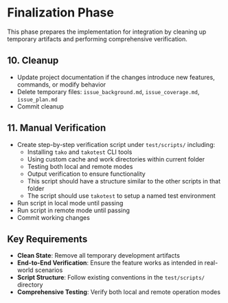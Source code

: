 # Finalization Phase

This phase prepares the implementation for integration by cleaning up temporary artifacts and performing comprehensive verification.

## 10. Cleanup

- Update project documentation if the changes introduce new features, commands, or modify behavior
- Delete temporary files: `issue_background.md`, `issue_coverage.md`, `issue_plan.md`
- Commit cleanup

## 11. Manual Verification

- Create step-by-step verification script under `test/scripts/` including:
  - Installing `tako` and `takotest` CLI tools
  - Using custom cache and work directories within current folder
  - Testing both local and remote modes
  - Output verification to ensure functionality
  - This script should have a structure similar to the other scripts in that folder
  - The script should use `takotest` to setup a named test environment
- Run script in local mode until passing
- Run script in remote mode until passing
- Commit working changes

## Key Requirements

- **Clean State**: Remove all temporary development artifacts
- **End-to-End Verification**: Ensure the feature works as intended in real-world scenarios
- **Script Structure**: Follow existing conventions in the `test/scripts/` directory
- **Comprehensive Testing**: Verify both local and remote operation modes